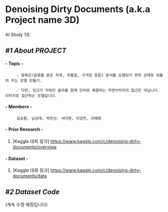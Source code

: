 Denoising Dirty Documents (a.k.a Project name 3D)
=================================================
AI Study 1조

## *#1 About PROJECT*
#### - __Topic__ -
         - 얼룩진(음료를 쏟은 자국, 주름짐, 구겨짐 등등) 문서를 오염되기 전의 상태로 되돌려 주는 모델 만들기.
        
         - 다만, 잉크가 지워진 글자를 원래 단어로 복원하는 자연어처리의 접근은 아닙니다. 이미지로 접근하는 모델입니다.

#### - __Members__ -   
         김승환, 남상대, 박진선, 서다현, 이상민, 이해영

#### - __Prior Research__ -
1. [Kaggle 대회 링크] https://www.kaggle.com/c/denoising-dirty-documents/overview

#### - __Dataset__ -
1. [Kaggle 대회 링크] https://www.kaggle.com/c/denoising-dirty-documents/data

## *#2 Dataset Code*

(계속 수정 예정입니다)

